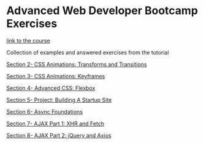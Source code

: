 <h1>Advanced Web Developer Bootcamp Exercises</h1>
<p><a href="https://www.udemy.com/the-advanced-web-developer-bootcamp">link to the course</a></p>

<p>Collection of examples and answered exercises from the tutorial</p>

<p><a href="./Section2-CSS-Animations-Transforms and Transitions/">Section 2- CSS Animations: Transforms and Transitions</a></p>
<p><a href="./Section3-CSS-Animations-Keyframes/">Section 3- CSS Animations: Keyframes</a></p>
<p><a href="./Section4-AdvancedCSS-Flexbox/">Section 4- Advanced CSS: Flexbox</a></p>
<p><a href="./Section5-Project-Building-A-Startup-Site/">Section 5- Project: Building A Startup Site</a></p>
<p><a href="./Section6-Async-Foundations/">Section 6- Async Foundations</a></p>
<p><a href="./Section7-AJAX-Part1-XHR-and-Fetch/">Section 7- AJAX Part 1: XHR and Fetch</a></p>
<p><a href="./Section8-AJAX-Part2-jQuery-and-Axios">Section 8- AJAX Part 2: jQuery and Axios</a></p>
